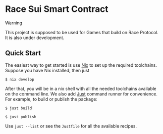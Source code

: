 # Race Sui Smart Contract
> [!WARNING]
> This project is supposed to be used for Games that build on Race Protocol. It is also under development.

## Quick Start
The easiest way to get started is use [Nix](https://hydra.nixos.org/build/278148859/download/1/manual/installation/installing-binary.html) to set up the required toolchains. Suppose you have Nix installed, then just

``` console
$ nix develop
```

After that, you will be in a nix shell with all the needed toolchains available on the command line.  We also add [Just](https://github.com/casey/just) command runner for convenience. For example, to build or publish the package:

``` console
$ just build

$ just publish
```

Use `just --list` or see the `Justfile` for all the available recipes.
